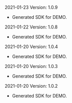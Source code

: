 2021-01-23 Version: 1.0.9
- Generated SDK for DEMO.

2021-01-22 Version: 1.0.8
- Generated SDK for DEMO.

2021-01-20 Version: 1.0.4
- Generated SDK for DEMO.

2021-01-20 Version: 1.0.3
- Generated SDK for DEMO.

2021-01-20 Version: 1.0.2
- Generated SDK for DEMO.

